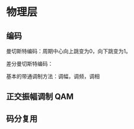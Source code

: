 





# 物理层





## 编码

曼切斯特编码：周期中心向上跳变为0，向下跳变为1。

差分曼切斯特编码：



基本的带通调制方法：调幅，调频，调相



## 正交振幅调制 QAM



## 码分复用